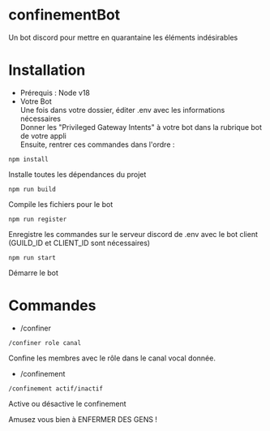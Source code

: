 # confinementBot
Un bot discord pour mettre en quarantaine les éléments indésirables

# Installation
- Prérequis : Node v18
- Votre Bot  
Une fois dans votre dossier, éditer .env avec les informations nécessaires  
Donner les "Privileged Gateway Intents" à votre bot dans la rubrique bot de votre appli  
Ensuite, rentrer ces commandes dans l'ordre :  
```
npm install
```
Installe toutes les dépendances du projet
```
npm run build
```
Compile les fichiers pour le bot
```
npm run register
```
Enregistre les commandes sur le serveur discord de .env avec le bot client (GUILD_ID et CLIENT_ID sont nécessaires)
```
npm run start
```
Démarre le bot

# Commandes

- /confiner
```
/confiner role canal
```
Confine les membres avec le rôle dans le canal vocal donnée.  
  
- /confinement
```
/confinement actif/inactif
```
Active ou désactive le confinement  
  
  
Amusez vous bien à ENFERMER DES GENS !
